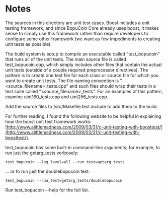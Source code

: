 # Notes
The sources in this directory are unit test cases.  Boost includes a
unit testing framework, and since BopuCoin Core already uses boost, it makes
sense to simply use this framework rather than require developers to
configure some other framework (we want as few impediments to creating
unit tests as possible).

The build system is setup to compile an executable called "test_bopucoin"
that runs all of the unit tests.  The main source file is called
test_bopucoin.cpp, which simply includes other files that contain the
actual unit tests (outside of a couple required preprocessor
directives).  The pattern is to create one test file for each class or
source file for which you want to create unit tests.  The file naming
convention is "<source_filename>_tests.cpp" and such files should wrap
their tests in a test suite called "<source_filename>_tests".  For an
examples of this pattern, examine uint160_tests.cpp and
uint256_tests.cpp.

Add the source files to /src/Makefile.test.include to add them to the build.

For further reading, I found the following website to be helpful in
explaining how the boost unit test framework works:
[http://www.alittlemadness.com/2009/03/31/c-unit-testing-with-boosttest/](http://www.alittlemadness.com/2009/03/31/c-unit-testing-with-boosttest/).

test_bopucoin has some built-in command-line arguments; for
example, to run just the getarg_tests verbosely:

    test_bopucoin --log_level=all --run_test=getarg_tests

... or to run just the doublebopucoin test:

    test_bopucoin --run_test=getarg_tests/doublebopucoin

Run  test_bopucoin --help   for the full list.

